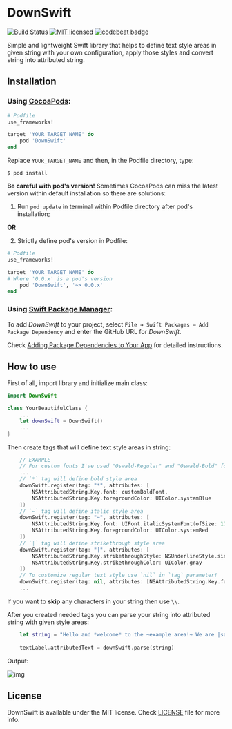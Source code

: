 # DownSwift

[![Build Status](https://travis-ci.com/UsiantsevStepanSaritasa/DownSwift.svg?branch=main)](https://travis-ci.com/github/UsiantsevStepanSaritasa/DownSwift)
[![MIT licensed](https://img.shields.io/badge/license-MIT-blue.svg)](https://github.com/UsiantsevStepanSaritasa/DownSwift/blob/main/LICENSE)
[![codebeat badge](https://codebeat.co/badges/ec58a535-56ab-4a53-b298-dde605e69a36?service=github)](https://codebeat.co/projects/github-com-usiantsevstepansaritasa-downswift-main)

Simple and lightweight Swift library that helps to define text style areas in given string with your own configuration, apply those styles and convert string into attributed string.

## Installation
### Using [CocoaPods](https://cocoapods.org):
```ruby
# Podfile
use_frameworks!

target 'YOUR_TARGET_NAME' do
    pod 'DownSwift'
end
```
Replace `YOUR_TARGET_NAME` and then, in the Podfile directory, type:
```
$ pod install
```
**Be careful with pod's version!** Sometimes CocoaPods can miss the latest version within default installation so there are solutions:
1. Run ```pod update``` in terminal within Podfile directory after pod's installation;

**OR**

2. Strictly define pod's version in Podfile:
```ruby
# Podfile
use_frameworks!

target 'YOUR_TARGET_NAME' do
# Where '0.0.x' is a pod's version
    pod 'DownSwift', '~> 0.0.x'
end
```

### Using [Swift Package Manager](https://github.com/apple/swift-package-manager):
To add *DownSwift* to your project, select `File → Swift Packages → Add Package Dependency` and enter the GitHub URL for *DownSwift*. 

Check [Adding Package Dependencies to Your App](https://developer.apple.com/documentation/xcode/adding_package_dependencies_to_your_app) for detailed instructions.

## How to use
First of all, import library and initialize main class:
```swift
import DownSwift

class YourBeautifulClass {
    ...
    let downSwift = DownSwift()
    ...
}
```
Then create tags that will define text style areas in string:
```swift
    // EXAMPLE
    // For custom fonts I've used "Oswald-Regular" and "Oswald-Bold" fonts.
    ...
    // `*` tag will define bold style area
    downSwift.register(tag: "*", attributes: [
        NSAttributedString.Key.font: customBoldFont,
        NSAttributedString.Key.foregroundColor: UIColor.systemBlue
    ])
    // `~` tag will define italic style area
    downSwift.register(tag: "~", attributes: [
        NSAttributedString.Key.font: UIFont.italicSystemFont(ofSize: 17),
        NSAttributedString.Key.foregroundColor: UIColor.systemRed
    ])
    // `|` tag will define strikethrough style area
    downSwift.register(tag: "|", attributes: [
        NSAttributedString.Key.strikethroughStyle: NSUnderlineStyle.single.rawValue,
        NSAttributedString.Key.strikethroughColor: UIColor.gray
    ])
    // To customize regular text style use `nil` in `tag` parameter!
    downSwift.register(tag: nil, attributes: [NSAttributedString.Key.font: customRegularFont])
    ...
```

If you want to **skip** any characters in your string then use `\\`.

After you created needed tags you can parse your string into attributed string with given style areas:
```swift
    let string = "Hello and *welcome* to the ~example area!~ We are |sad| ~happy\\*~ that you are *here*!!!"
    
    textLabel.attributedText = downSwift.parse(string)
```
Output:

![img](https://i.imgur.com/7cXZ3he.png?1)

## License
DownSwift is available under the MIT license. Check [LICENSE](https://github.com/UsiantsevStepanSaritasa/DownSwift/blob/main/LICENSE) file for more info.
